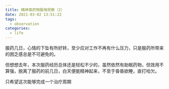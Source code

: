 ```yaml
---
title: 精神类药物服用观察（2）
date: 2021-03-02 13:51:22
tags:
  - observation
categories:
  - life
---
```


服药几日，心情的下坠有所好转，至少应对工作不再有什么压力，只是服药所带来的困乏感总是不可避免的。

但想想去年，本次服药经历总体还是轻松不少的，虽然依然有助眠药物，但效用不算强，脱离了服药的前几日，白天便能精神起来，不至于昏昏欲睡，直打哈欠。

只希望这次能够完成一个治疗周期